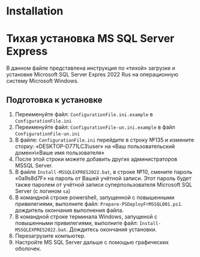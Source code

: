 # Installation

# Тихая установка MS SQL Server Express

В данном файле представлена инструкция по «тихой» загрузке и установке Microsoft SQL Server Expres 2022 Rus на операционную систему Microsoft Windows.

## Подготовка к установке

1. Переименуйте файл: `ConfigurationFile.ini.example` в `ConfigurationFile.ini`
2. Переименуйте файл: `ConfigurationFile-un.ini.example` в файл `ConfigurationFile-un.ini`
3. В файле: `ConfigurationFile.ini` перейдите в строку №135 и измените сторку: «DESKTOP-D771LC3\user» на «Ваш пользовательский домен»\«Ваше имя пользователя»
4. После этой строки можете добавить других администраторов MSSQL Server.
5. В файле `Install-MSSQLEXPRES2022.bat`, в строке №10, смените пароль «0a9s8d7F» на пароль от Вашей учётной записи. Этот пароль будет также паролем от учётной записи суперпользователя Microsoft SQL Server (с логином `sa`) 
6. В командной строке powershell, запущенной с повышенными привилегиями, выполните файл: `Prepare-PSDeployFrMSSQL001.ps1`. дождитель окончания выполнения файла.
7. В командной строке терминала Windows, запущеной с повышенными привилегиями, выполните файл: `Install-MSSQLEXPRES2022.bat`. Дождитесь окончания установки.
8. Перезагрузите компьютер.
9. Настройте MS SQL Server дальше с помощью графических оболочек.


